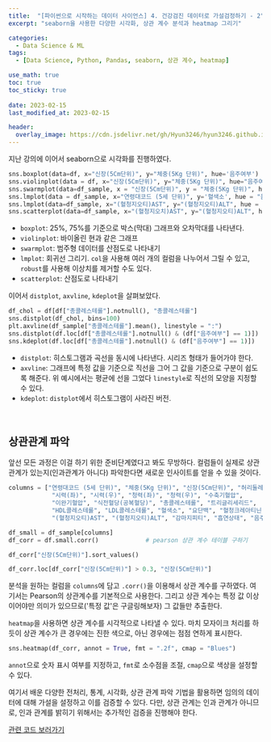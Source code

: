 ```yaml
---
title:  "[파이썬으로 시작하는 데이터 사이언스] 4. 건강검진 데이터로 가설검정하기 - 2"
excerpt: "seaborn을 사용한 다양한 시각화, 상관 계수 분석과 heatmap 그리기"

categories:
  - Data Science & ML
tags:
  - [Data Science, Python, Pandas, seaborn, 상관 계수, heatmap]

use_math: true
toc: true
toc_sticky: true
 
date: 2023-02-15
last_modified_at: 2023-02-15

header:
  overlay_image: https://cdn.jsdelivr.net/gh/Hyun3246/hyun3246.github.io@master/image/overlay image/파이썬으로 시작하는 데이터 사이언스.png
---
```


지난 강의에 이어서 seaborn으로 시각화를 진행하였다.
```python
sns.boxplot(data=df, x="신장(5Cm단위)", y="체중(5Kg 단위)", hue='음주여부')         
sns.violinplot(data = df, x="신장(5Cm단위)", y="체중(5Kg 단위)", hue="음주여부", split =True)                          
sns.swarmplot(data=df_sample, x = "신장(5Cm단위)", y = "체중(5Kg 단위)", hue='음주여부')                                                                   
sns.lmplot(data = df_sample, x="연령대코드 (5세 단위)", y='혈색소', hue = "음주여부", col="성별코드")       
sns.lmplot(data=df_sample, x="(혈청지오티)AST", y="(혈청지오티)ALT", hue = "음주여부", robust = True)
sns.scatterplot(data=df_sample, x="(혈청지오치)AST", y="(혈청지오티)ALT", hue="음주여부")               
```

- `boxplot`: 25%, 75%를 기준으로 박스(막대) 그래프와 오차막대를 나타낸다.
- `violinplot`: 바이올린 현과 같은 그래프
- `swarmplot`: 범주형 데이터를 산점도로 나타내기
- `lmplot`: 회귀선 그리기. `col`을 사용해 여러 개의 컬럼을 나누어서 그릴 수 있고, `robust`를 사용해 이상치를 제거할 수도 있다.
- `scatterplot`: 산점도로 나타내기

이어서 `distplot`, `axvline`, `kdeplot`을 살펴보았다.
```python
df_chol = df[df["총콜레스테롤"].notnull(), "총콜레스테롤"]
sns.distplot(df_chol, bins=100)        
plt.axvline(df_sample["총콜레스테롤"].mean(), linestyle = ":")
sns.distplot(df.loc[df["총콜레스테롤"].notnull() & (df["음주여부"] == 1)])       
sns.kdeplot(df.loc[df["총콜레스테롤"].notnull() & (df["음주여부"] == 1)])       
```
- `distplot`: 히스토그램과 곡선을 동시에 나타낸다. 시리즈 형태가 들어가야 한다.
- `axvline`: 그래프에 특정 값을 기준으로 직선을 그어 그 값을 기준으로 구분이 쉽도록 해준다. 위 예시에서는 평균에 선을 그었다 `linestyle`로 직선의 모양을 지정할 수 있다.
- `kdeplot`: `distplot`에서 히스토그램이 사라진 버전.

<br/>

## 상관관계 파악
앞선 모든 과정은 이걸 하기 위한 준비단계였다고 봐도 무방하다. 컬럼들이 실제로 상관관계가 있는지(인과관계가 아니다) 파악한다면 새로운 인사이트를 얻을 수 있을 것이다.
```python
columns = ["연령대코드 (5세 단위)", "체중(5Kg 단위)", "신장(5Cm단위)", "허리둘레",
            "시력(좌)", "시력(우)", "청력(좌)", "청력(우)", "수축기혈압",
            "이완기혈압", "식전혈당(공복혈당)", "총콜레스테롤", "트리글리세리드",
            "HDL콜레스테롤", "LDL콜레스테롤", "혈색소", "요단백", "혈청크레아티닌",
            "(혈청지오티)AST", "(혈청지오티)ALT", "감마지피티", "흡연상태", "음주여부"]

df_small = df_sample[columns]
df_corr = df.small.corr()             # pearson 상관 계수 테이블 구하기

df_corr["신장(5Cm단위)"].sort_values()

df_corr.loc[df_corr["신장(5Cm단위)"] > 0.3, "신장(5Cm단위)"]
```
분석을 원하는 컬럼을 `columns`에 담고 `.corr()`을 이용해서 상관 계수를 구하였다. 여기서는 Pearson의 상관계수를 기본적으로 사용한다. 그리고 상관 계수는 특정 값 이상이어야만 의미가 있으므로('특정 값'은 구글링해보자) 그 값들만 추출한다.

`heatmap`을 사용하면 상관 계수를 시각적으로 나타낼 수 있다. 마치 모자이크 처리를 하듯이 상관 계수가 큰 경우에는 진한 색으로, 아닌 경우에는 점점 연하게 표시한다.
```python
sns.heatmap(df_corr, annot = True, fmt = ".2f", cmap = "Blues")
```
`annot`으로 숫자 표시 여부를 지정하고, `fmt`로 소수점을 조절, `cmap`으로 색상을 설정할 수 있다.

여기서 배운 다양한 전처리, 통계, 시각화, 상관 관계 파악 기법을 활용하면 임의의 데이터에 대해 가설을 설정하고 이를 검증할 수 있다. 다만, 상관 관계는 인과 관계가 아니므로, 인과 관계를 밝히기 위해서는 추가적인 검증을 진행해야 한다.

[관련 코드 보러가기](https://github.com/Hyun3246/Code-Warehouse/tree/main/%ED%8C%8C%EC%9D%B4%EC%8D%AC%EC%9C%BC%EB%A1%9C%20%EC%8B%9C%EC%9E%91%ED%95%98%EB%8A%94%20%EB%8D%B0%EC%9D%B4%ED%84%B0%20%EC%82%AC%EC%9D%B4%EC%96%B8%EC%8A%A4)  